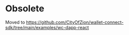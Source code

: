 # Obsolete
Moved to https://github.com/CityOfZion/wallet-connect-sdk/tree/main/examples/wc-dapp-react
